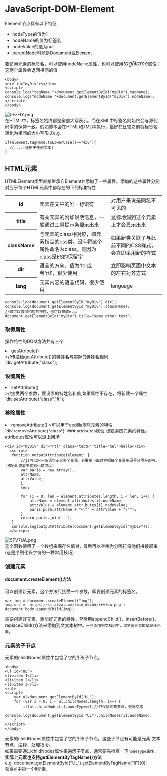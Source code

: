 # JavaScript-DOM-Element
Element节点具有以下特征  
<ul>
<li>nodeType的值为1</li>
<li>nodeName的值为标签名</li>
<li>nodeValue的值为null</li>
<li>parentNode可能是Document或Element</li>
</ul>


要访问元素的标签名，可以使用nodeName属性，也可以使用<font size="4"><i>tagName</i></font>属性；这两个属性会返回相同的值

    <body>
    <div id="myDiv">s</div>
    <script>
    console.log("tagName "+document.getElementById("myDiv").tagName);
    console.log("nodeName "+document.getElementById("myDiv").nodeName);
    </script>
    </body>
![5FzFlY.png](https://s1.ax2x.com/2018/09/08/5FzFlY.png)    
在HTML中，标签名始终都是全部大写表示。而在XML中标签名则始终会与源代码中的保持一致。假如脚本会在HTML和XML中执行，最好在比较之前将标签名转化为相同的大小写形式e.g.   

    if(element.tagName.toLowerCase()=="div"){
      //....(适用于任何文本)
    }
## HTML元素
HTMLElement类型直接继承自Element并添加了一些属性。添加的这些属性分别对应于每个HTML元素中都存在的下列标准特性  
<table>
<tr><th>id</th><td>元素在文中的唯一标识符</td><td>对用户来说是同名不可见的</td></tr>
<tr><th>title</th><td>有关元素的附加说明信息，一般通过工具提示条显示出来</td><td>鼠标地洞到这个元素上才会显示出来</td></tr>
<tr><th>className</th><td>与元素的class相对应，即元素指定的css类。没有将这个属性命名为class，是因为class是ES的保留字</td><td>如果新类关联了与此前不同的CSS样式，会立即采用新的样式</td></tr>
<tr><th>dir</th><td>语言的方向，值为'ltr'或者'rtl'，很少使用</td><td>立即影响页面中文本的左右对齐方式</td></tr>
<tr><th>lang</th><td>元素内容的语言代码，很少使用</td><td>language</td></tr>
</table>  

    console.log(document.getElementById("myDiv").dir);
    console.log(document.getElementById("myDiv").className);
    //即可以取得相应的特性，也可以修改e.g.
    document.getElementById("myDiv").title="some other text";
### 取得属性
操作特性的DOM方法共有三个  
<li>getAttribute()</li>
>//传递给getAttribute()的特姓名与实际的特姓名相同  
`div.getAttribute("class");`

### 设置属性
<li>setAttribute()</li>
>//接受两个参数，要设置的特姓名和值,如果属性不存在，将新建一个属性   
  `div.setAttribute("class","ft");`  

### 移除属性
<li>removeAttribute()
>可以用于cedilla删除元素的特性  
`div.removeAttribute("class")`  
### attributes属性
想要遍历元素的特性，attributes属性可以派上用场   

    <div id="myDiv" dir="rtl" class="textH" title="hel">hello</div>
      <script>
       function outputAttribute(element) {
           //js可以用一条语句定义多个变量，只要像下面这样把每个变量用逗号分隔开即可。(初始化或着不初始化都可以)
           var paris = new Array(),
           attrName,
           attrValue,
           i,
           len;

           for (i = 0, len = element.attributes.length; i < len; i++) {
               attrName = element.attributes[i].nodeName;
               attrValue = element.attributes[i].nodeValue;
               paris.push(attrName + "=\"" + attrValue + "\"");
           }
           return paris.join(" ");
       }
       console.log(outputAttribute(document.getElementById("myDiv")));
      </script>
![5FV7UA.png](https://s1.ax2x.com/2018/09/09/5FV7UA.png)    
这个函数使用了一个数组来保存名值对，最后再以空格为分隔符将他们拼接起来。(这是序列化长字符的一种常用技巧)
### 创建元素
#### document.createElement()方法
可以创建新元素，这个方法只接受一个参数，即要创建元素的标签名。  

    var img = document.createElement("img");
    img.src = "https://s1.ax2x.com/2018/09/09/5FV7UA.png";
    document.body.appendChild(img);
需要创建好元素，添加好元素的特性，然后用appendChild()、insertBefore()，replaceChild()方法来添加到文文本树中。`一旦添加到文档树中，浏览器会立即呈现该元素`。  
### 元素的子节点
元素的childNodes属性中包含了它的所有子节点。  

    <body>
    <ul id="UL">
    <li>item 1</li>
    <li>item 2</li>
    <li>item 3</li>
    </ul>
    <script>
        var ul=document.getElementById("UL");
        for (var i = 0; i < ul.childNodes.length; i++) {
            if(ul.childNodes[i].nodeType==1)//只保留元素节点，去除空格
            console.log(document.getElementById("UL").childNodes[i].nodeName);
        }
    </script>
    </body>
元素的childNodes属性中包含了它的所有子节点。这些子节点有可能是元素,文本节点，注释，处理指令。  
如果需要通过childNodes属性来遍历子节点，通常要先检查一下`nodeType属性`。  
**实际上元素也支持getElementByTagName()方法**  
e.g. document.getElementById("UL").getElementByTagName("li")[0];  
获得ul中第一个li元素.
